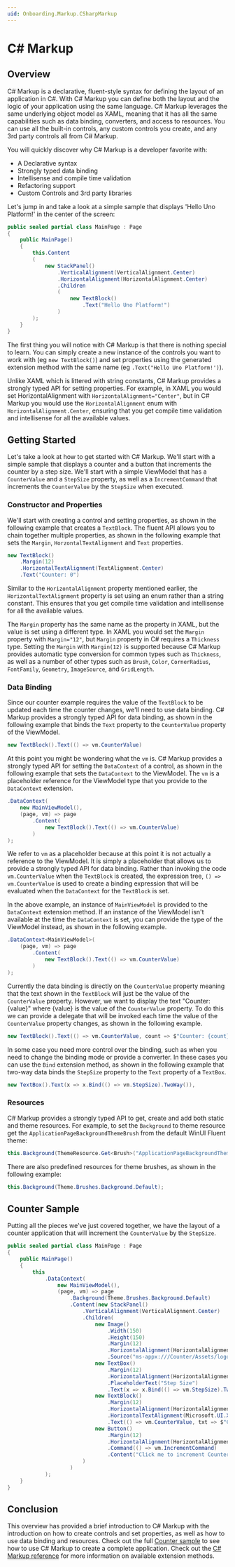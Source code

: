 ```yaml
---
uid: Onboarding.Markup.CSharpMarkup
---
```


# C# Markup

## Overview

C# Markup is a declarative, fluent-style syntax for defining the layout of an application in C#. With C# Markup you can define both the layout and the logic of your application using the same language. C# Markup leverages the same underlying object model as XAML, meaning that it has all the same capabilities such as data binding, converters, and access to resources. You can use all the built-in controls, any custom controls you create, and any 3rd party controls all from C# Markup.

You will quickly discover why C# Markup is a developer favorite with:

- A Declarative syntax
- Strongly typed data binding
- Intellisense and compile time validation
- Refactoring support
- Custom Controls and 3rd party libraries

Let's jump in and take a look at a simple sample that displays 'Hello Uno Platform!' in the center of the screen:

```cs
public sealed partial class MainPage : Page
{
    public MainPage()
    {
        this.Content
        (
            new StackPanel()
                .VerticalAlignment(VerticalAlignment.Center)
                .HorizontalAlignment(HorizontalAlignment.Center)
                .Children
                (
                    new TextBlock()
                        .Text("Hello Uno Platform!")
                )
        );
    }
}
```

The first thing you will notice with C# Markup is that there is nothing special to learn. You can simply create a new instance of the controls you want to work with (eg `new TextBlock()`) and set properties using the generated extension method with the same name (eg `.Text("Hello Uno Platform!')`). 

Unlike XAML which is littered with string constants, C# Markup provides a strongly typed API for setting properties. For example, in XAML you would set HorizontalAlignment with `HorizontalAlignment="Center"`, but in C# Markup you would use the `HorizontalAlignment` enum with `HorizontalAlignment.Center`, ensuring that you get compile time validation and intellisense for all the available values.

## Getting Started

Let's take a look at how to get started with C# Markup. We'll start with a simple sample that displays a counter and a button that increments the counter by a step size. We'll start with a simple ViewModel that has a `CounterValue` and a `StepSize` property, as well as a `IncrementCommand` that increments the `CounterValue` by the `StepSize` when executed. 

### Constructor and Properties

We'll start with creating a control and setting properties, as shown in the following example that creates a `TextBlock`. The fluent API allows you to chain together multiple properties, as shown in the following example that sets the `Margin`, `HorzontalTextAlignment` and `Text` properties.

```cs
new TextBlock()
    .Margin(12)
    .HorizontalTextAlignment(TextAlignment.Center)
    .Text("Counter: 0")
```

Similar to the `HorizontalAlignment` property mentioned earlier, the `HorizontalTextAlignment` property is set using an enum rather than a string constant. This ensures that you get compile time validation and intellisense for all the available values.

The `Margin` property has the same name as the property in XAML, but the value is set using a different type. In XAML you would set the `Margin` property with `Margin="12"`, but `Margin` property in C# requires a `Thickness` type. Setting the `Margin` with `Margin(12)` is supported because C# Markup provides automatic type conversion for common types such as `Thickness`, as well as a number of other types such as `Brush`, `Color`, `CornerRadius`, `FontFamily`, `Geometry`, `ImageSource`, and `GridLength`. 

### Data Binding

Since our counter example requires the value of the `TextBlock` to be updated each time the counter changes, we'll need to use data binding. C# Markup provides a strongly typed API for data binding, as shown in the following example that binds the `Text` property to the `CounterValue` property of the ViewModel.

```cs
new TextBlock().Text(() => vm.CounterValue)
```

At this point you might be wondering what the `vm` is. C# Markup provides a strongly typed API for setting the `DataContext` of a control, as shown in the following example that sets the `DataContext` to the ViewModel. The `vm` is a placeholder reference for the ViewModel type that you provide to the `DataContext` extension.

```cs
.DataContext(
    new MainViewModel(), 
    (page, vm) => page
        .Content(
            new TextBlock().Text(() => vm.CounterValue)
        )
);
```

We refer to `vm` as a placeholder because at this point it is not actually a reference to the ViewModel. It is simply a placeholder that allows us to provide a strongly typed API for data binding. Rather than invoking the code `vm.CounterValue` when the `TextBlock` is created, the expression tree, `() => vm.CounterValue` is used to create a binding expression that will be evaluated when the `DataContext` for the `TextBlock` is set.

In the above example, an instance of `MainViewModel` is provided to the `DataContext` extension method. If an instance of the ViewModel isn't available at the time the `DataContext` is set, you can provide the type of the ViewModel instead, as shown in the following example.

```cs
.DataContext<MainViewModel>(
    (page, vm) => page
        .Content(
            new TextBlock().Text(() => vm.CounterValue)
        )
);
```

Currently the data binding is directly on the `CounterValue` property meaning that the text shown in the `TextBlock` will just be the value of the `CounterValue` property. However, we want to display the text "Counter: {value}" where {value} is the value of the `CounterValue` property. To do this we can provide a delegate that will be invoked each time the value of the `CounterValue` property changes, as shown in the following example.

```cs
new TextBlock().Text(() => vm.CounterValue, count => $"Counter: {count}")
```

In some case you need more control over the binding, such as when you need to change the binding mode or provide a converter. In these cases you can use the `Bind` extension method, as shown in the following example that two-way data binds the `StepSize` property to the `Text` property of a `TextBox`. 

```cs
new TextBox().Text(x => x.Bind(() => vm.StepSize).TwoWay()),
```

### Resources

C# Markup provides a strongly typed API to get, create and add both static and theme resources. For example, to set the `Background` to theme resource get the `ApplicationPageBackgroundThemeBrush` from the default WinUI Fluent theme:

```cs
this.Background(ThemeResource.Get<Brush>("ApplicationPageBackgroundThemeBrush"));
```

There are also predefined resources for theme brushes, as shown in the following example:

```cs
this.Background(Theme.Brushes.Background.Default);
```

## Counter Sample

Putting all the pieces we've just covered together, we have the layout of a counter application that will increment the `CounterValue` by the `StepSize`.

```csharp
public sealed partial class MainPage : Page
{
    public MainPage()
    {
        this
            .DataContext(
                new MainViewModel(),
                (page, vm) => page
                    .Background(Theme.Brushes.Background.Default)
                    .Content(new StackPanel()
                        .VerticalAlignment(VerticalAlignment.Center)
                        .Children(
                            new Image()
                                .Width(150)
                                .Height(150)
                                .Margin(12)
                                .HorizontalAlignment(HorizontalAlignment.Center)
                                .Source("ms-appx:///Counter/Assets/logo.png"),
                            new TextBox()
                                .Margin(12)
                                .HorizontalAlignment(HorizontalAlignment.Center)
                                .PlaceholderText("Step Size")
                                .Text(x => x.Bind(() => vm.StepSize).TwoWay()),
                            new TextBlock()
                                .Margin(12)
                                .HorizontalAlignment(HorizontalAlignment.Center)
                                .HorizontalTextAlignment(Microsoft.UI.Xaml.TextAlignment.Center)
                                .Text(() => vm.CounterValue, txt => $"Counter: {txt}"),
                            new Button()
                                .Margin(12)
                                .HorizontalAlignment(HorizontalAlignment.Center)
                                .Command(() => vm.IncrementCommand)
                                .Content("Click me to increment Counter by Step Size")
                        )
                    )
            );
    }
}
```

## Conclusion

This overview has provided a brief introduction to C# Markup with the introduction on how to create controls and set properties, as well as how to use data binding and resources. Check out the full [Counter sample](TBD) to see how to use C# Markup to create a complete application. Check out the [C# Markup reference](TBD) for more information on available extension methods.

